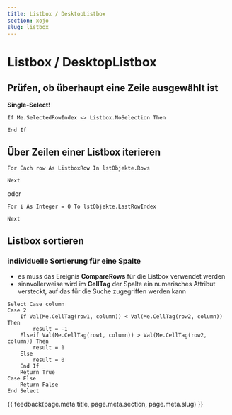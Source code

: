 ```yaml
---
title: Listbox / DesktopListbox
section: xojo
slug: listbox
---
```


# Listbox / DesktopListbox

## Prüfen, ob überhaupt eine Zeile ausgewählt ist

**Single-Select!**

```vbnet
If Me.SelectedRowIndex <> Listbox.NoSelection Then
  
End If
```

## Über Zeilen einer Listbox iterieren

```vbnet
For Each row As ListboxRow In lstObjekte.Rows
  
Next
```

oder

```vbnet
For i As Integer = 0 To lstObjekte.LastRowIndex

Next
```

## Listbox sortieren

### individuelle Sortierung für eine Spalte

- es muss das Ereignis **CompareRows** für die Listbox verwendet werden
- sinnvollerweise wird im **CellTag** der Spalte ein numerisches Attribut versteckt, auf das für die Suche zugegriffen werden kann

```vbnet
Select Case column
Case 2
    If Val(Me.CellTag(row1, column)) < Val(Me.CellTag(row2, column)) Then
        result = -1
    Elseif Val(Me.CellTag(row1, column)) > Val(Me.CellTag(row2, column)) Then
        result = 1
    Else
        result = 0
    End If
    Return True
Case Else
    Return False
End Select
```


{{ feedback(page.meta.title, page.meta.section, page.meta.slug) }}
